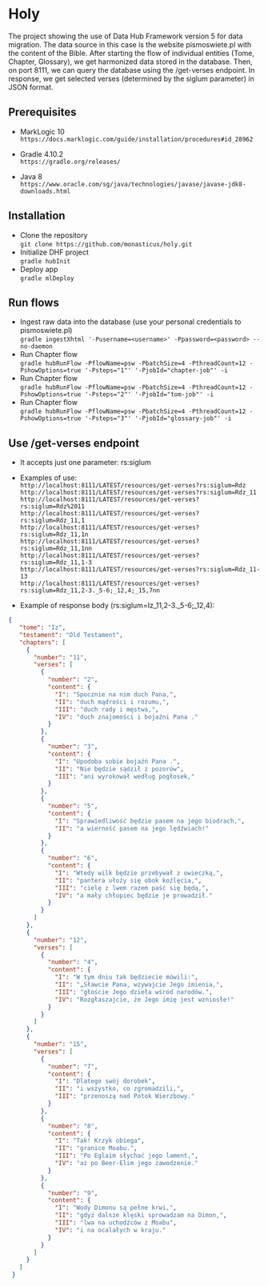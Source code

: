 # Holy
The project showing the use of Data Hub Framework version 5 for data migration. 
The data source in this case is the website pismoswiete.pl with the content of the Bible. 
After starting the flow of individual entities (Tome, Chapter, Glossary), 
we get harmonized data stored in the database. 
Then, on port 8111, we can query the database using the /get-verses endpoint. 
In response, we get selected verses (determined by the siglum parameter) in JSON format.

## Prerequisites
* MarkLogic 10  
`https://docs.marklogic.com/guide/installation/procedures#id_28962`

* Gradle 4.10.2  
`https://gradle.org/releases/`

* Java 8  
`https://www.oracle.com/sg/java/technologies/javase/javase-jdk8-downloads.html`

## Installation
* Clone the repository  
`git clone https://github.com/monasticus/holy.git`
* Initialize DHF project  
`gradle hubInit`
* Deploy app  
`gradle mlDeploy`

## Run flows
* Ingest raw data into the database (use your personal credentials to pismoswiete.pl)  
`gradle ingestXhtml '-Pusername=<username>' -Ppassword=<password> --no-daemon`
* Run Chapter flow  
`gradle hubRunFlow -PflowName=psw -PbatchSize=4 -PthreadCount=12 -PshowOptions=true '-Psteps="1"' '-PjobId="chapter-job"' -i`
* Run Chapter flow  
`gradle hubRunFlow -PflowName=psw -PbatchSize=4 -PthreadCount=12 -PshowOptions=true '-Psteps="2"' '-PjobId="tom-job"' -i`
* Run Chapter flow  
`gradle hubRunFlow -PflowName=psw -PbatchSize=4 -PthreadCount=12 -PshowOptions=true '-Psteps="3"' '-PjobId="glossary-job"' -i`

## Use /get-verses endpoint
* It accepts just one parameter: rs:siglum
* Examples of use:  
`http://localhost:8111/LATEST/resources/get-verses?rs:siglum=Rdz`  
`http://localhost:8111/LATEST/resources/get-verses?rs:siglum=Rdz_11`  
`http://localhost:8111/LATEST/resources/get-verses?rs:siglum=Rdz%2011`  
`http://localhost:8111/LATEST/resources/get-verses?rs:siglum=Rdz_11,1`  
`http://localhost:8111/LATEST/resources/get-verses?rs:siglum=Rdz_11,1n`  
`http://localhost:8111/LATEST/resources/get-verses?rs:siglum=Rdz_11,1nn`  
`http://localhost:8111/LATEST/resources/get-verses?rs:siglum=Rdz_11,1-3`  
`http://localhost:8111/LATEST/resources/get-verses?rs:siglum=Rdz_11-13`  
`http://localhost:8111/LATEST/resources/get-verses?rs:siglum=Rdz_11,2-3._5-6;_12,4;_15,7nn`

* Example of response body (rs:siglum=Iz_11,2-3._5-6;_12,4):
```json
{
   "tome": "Iz",
   "testament": "Old Testament",
   "chapters": [
     {
       "number": "11",
       "verses": [
         {
           "number": "2",
           "content": {
             "I": "Spocznie na nim duch Pana,",
             "II": "duch mądrości i rozumu,",
             "III": "duch rady i męstwa,",
             "IV": "duch znajomości i bojaźni Pana ."
           }
         },
         {
           "number": "3",
           "content": {
             "I": "Upodoba sobie bojaźń Pana .",
             "II": "Nie będzie sądził z pozorów",
             "III": "ani wyrokował według pogłosek,"
           }
         },
         {
           "number": "5",
           "content": {
             "I": "Sprawiedliwość będzie pasem na jego biodrach,",
             "II": "a wierność pasem na jego lędźwiach!"
           }
         },
         {
           "number": "6",
           "content": {
             "I": "Wtedy wilk będzie przebywał z owieczką,",
             "II": "pantera ułoży się obok koźlęcia,",
             "III": "cielę z lwem razem paść się będą,",
             "IV": "a mały chłopiec będzie je prowadził."
           }
         }
       ]
     },
     {
       "number": "12",
       "verses": [
         {
           "number": "4",
           "content": {
             "I": "W tym dniu tak będziecie mówili:",
             "II": "„Sławcie Pana, wzywajcie Jego imienia,",
             "III": "głoście Jego dzieła wśród narodów.",
             "IV": "Rozgłaszajcie, że Jego imię jest wzniosłe!"
           }
         }
       ]
     },
     {
       "number": "15",
       "verses": [
         {
           "number": "7",
           "content": {
             "I": "Dlatego swój dorobek",
             "II": "i wszystko, co zgromadzili,",
             "III": "przenoszą nad Potok Wierzbowy."
           }
         },
         {
           "number": "8",
           "content": {
             "I": "Tak! Krzyk obiega",
             "II": "granice Moabu.",
             "III": "Po Eglaim słychać jego lament,",
             "IV": "aż po Beer-Elim jego zawodzenie."
           }
         },
         {
           "number": "9",
           "content": {
             "I": "Wody Dimonu są pełne krwi,",
             "II": "gdyż dalsze klęski sprowadzam na Dimon,",
             "III": "lwa na uchodźców z Moabu",
             "IV": "i na ocalałych w kraju."
           }
         }
       ]
     }
   ]
 }
```
